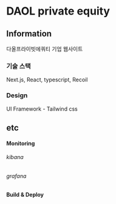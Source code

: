 # DAOL private equity

## Information

다올프라이빗에쿼티 기업 웹사이트

### 기술 스택

Next.js, React, typescript, Recoil

### Design

UI Framework - Tailwind css

## etc

#### Monitoring

###### kibana

###### grafana

#### Build & Deploy
